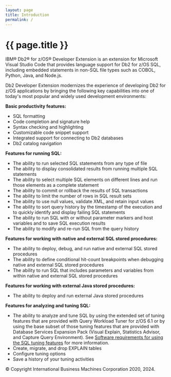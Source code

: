 ```yaml
---
layout: page
title: Introduction
permalink: /
---
```


# {{ page.title }}

IBM&reg; Db2&reg; for z/OS&reg; Developer Extension is an extension for Microsoft Visual Studio Code that provides language support for Db2 for z/OS SQL, including embedded statements in non-SQL file types such as COBOL, Python, Java, and Node.js.

Db2 Developer Extension modernizes the experience of developing Db2 for z/OS applications by bringing the following key capabilities into one of today's most popular and widely used development environments:

**Basic productivity features:**
- SQL formatting
- Code completion and signature help
- Syntax checking and highlighting
- Customizable code snippet support
- Integrated support for connecting to Db2 databases
- Db2 catalog navigation

**Features for running SQL:**
- The ability to run selected SQL statements from any type of file
- The ability to display consolidated results from running multiple SQL statements
- The ability to select multiple SQL elements on different lines and run those elements as a complete statement
- The ability to commit or rollback the results of SQL transactions
- The ability to limit the number of rows in SQL result sets
- The ability to use null values, validate XML, and retain input values
- The ability to sort query history by the timestamp of the execution and to quickly identify and display failing SQL statements
- The ability to run SQL with or without parameter markers and host variables and to save SQL execution results
- The ability to modify and re-run SQL from the query history

**Features for working with native and external SQL stored procedures:**
- The ability to deploy, debug, and run native and external SQL stored procedures
- The ability to define conditional hit-count breakpoints when debugging native and external SQL stored procedures
- The ability to run SQL that includes parameters and variables from within native and external SQL stored procedures

**Features for working with external Java stored procedures:**
- The ability to deploy and run external Java stored procedures

**Features for analyzing and tuning SQL:**
- The ability to analyze and tune SQL by using the extended set of tuning features that are provided with Query Workload Tuner for z/OS 6.1 or by using the base subset of those tuning features that are provided with Database Services Expansion Pack (Visual Explain, Statistics Advisor, and Capture Query Environment). See [Software requirements for using the SQL tuning features]({{site.baseurl}}/docs/tuning-sql-queries/sql-tuning-requirements.html) for more information.
- Create, migrate, and drop EXPLAIN tables
- Configure tuning options
- Save a history of your tuning activities

&copy; Copyright International Business Machines Corporation 2020, 2024.
